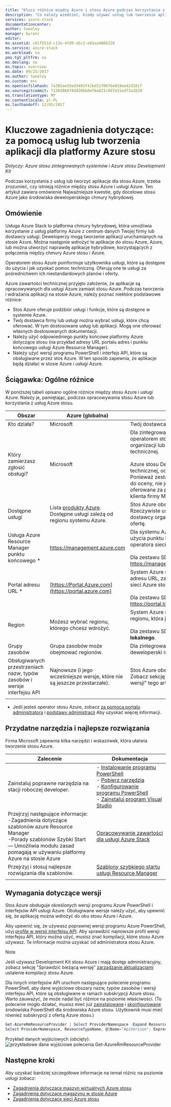 ```yaml
---
title: "Klucz różnice między Azure i stosu Azure podczas korzystania z usług i tworzenie aplikacji | Dokumentacja firmy Microsoft"
description: "Co należy wiedzieć, kiedy używać usług lub tworzenie aplikacji dla platformy Azure stosu."
services: azure-stack
documentationcenter: 
author: twooley
manager: byronr
editor: 
ms.assetid: c81f551d-c13e-47d9-a5c2-eb1ea4806228
ms.service: azure-stack
ms.workload: na
pms.tgt_pltfrm: na
ms.devlang: na
ms.topic: overview
ms.date: 09/25/2017
ms.author: twooley
ms.custom: mvc
ms.openlocfilehash: 7a385ae50ad3403f41bd31f0676e019ee42d181f
ms.sourcegitcommit: 7136d06474dd20bb8ef6a821c8d7e31edf3a2820
ms.translationtype: MT
ms.contentlocale: pl-PL
ms.lasthandoff: 12/05/2017
---
```

# <a name="key-considerations-using-services-or-building-apps-for-azure-stack"></a>Kluczowe zagadnienia dotyczące: za pomocą usług lub tworzenia aplikacji dla platformy Azure stosu

*Dotyczy: Azure stosu zintegrowanych systemów i Azure stosu Development Kit*

Podczas korzystania z usług lub tworzyć aplikacje dla stosu Azure, trzeba zrozumieć, czy istnieją różnice między stosu Azure i usługi Azure. Ten artykuł zawiera omówienie Najważniejsze kwestie, gdy docelowe stosu Azure jako środowiska deweloperskiego chmury hybrydowej.

## <a name="overview"></a>Omówienie

Usługa Azure Stack to platforma chmury hybrydowej, która umożliwia korzystanie z usług platformy Azure z centrum danych Twojej firmy lub dostawcy usługi. Deweloperzy mogą tworzenie aplikacji uruchamianych na stosie Azure. Można następnie wdrożyć te aplikacje do stosu Azure, Azure, lub można utworzyć naprawdę aplikacje hybrydowe, korzystających z połączenia między chmury Azure stosu i Azure.

Operatorem stosu Azure poinformuje użytkownika usługi, które są dostępne do użycia i jak uzyskać pomoc techniczną. Oferują one te usługi za pośrednictwem ich niestandardowych planów i oferty.

Azure zawartości technicznej przyjęto założenie, że aplikacje są opracowywanych dla usługi Azure zamiast stosu Azure. Podczas tworzenia i wdrażania aplikacji na stosie Azure, należy poznać niektóre podstawowe różnice:

* Stos Azure oferuje podzbiór usługi i funkcje, które są dostępne w systemie Azure.
* Twój dostawca firmy lub usługi można wybrać usługi, które chcą oferować. W tym dostosowane usług lub aplikacji. Mogą one oferować własnych dostosowanych dokumentacji.
* Należy użyć odpowiedniego punkty końcowe platformy Azure dotyczące stosu (na przykład adresy URL portalu adres i punktu końcowego usługi Azure Resource Manager).
* Należy użyć wersji programu PowerShell i interfejs API, które są obsługiwane przez stos Azure. W ten sposób zapewnia, że aplikacje będą działać w stosie Azure i usługi Azure.

## <a name="cheat-sheet-high-level-differences"></a>Ściągawka: Ogólne różnice

W poniższej tabeli opisano ogólne różnice między stosu Azure i usługi Azure. Należy je, pamiętając, podczas opracowywania stosu Azure lub korzystania z usług Azure stosu.

| Obszar | Azure (globalna) | Azure Stack |
| -------- | ------------- | ----------|
| Kto działa? | Microsoft | Twój dostawca organizacji lub usługi.|
| Który zamierzasz zgłosić obsługi? | Microsoft | Dla zintegrowany system skontaktuj się z operatorem stosu Azure (w dostawcy organizacji lub usługi) dla pomocy technicznej.<br><br>Azure stosu Development Kit pomocy technicznej, odwiedź stronę [fora Microsoft](https://social.msdn.microsoft.com/Forums/home?forum=azurestack). Ponieważ zestaw deweloperski środowiska do oceny, nie jest oficjalną obsługiwane oferowane za pośrednictwem usług obsługi klienta firmy Microsoft (CSS).
| Dostępne usługi | Lista [produkty Azure](https://azure.microsoft.com/services/?b=17.04b). Dostępne usługi zależą od regionu systemu Azure. | Stos Azure obsługuje usług platformy Azure. Rzeczywiste usługi różni się zależnie od dostawcy organizacji lub usługa wybierze na ofertę.
| Usługa Azure Resource Manager punktu końcowego * | https://management.azure.com | Dla systemu Azure stosu zintegrowane użycia punktu końcowego zapewnianej przez operatora sieci Azure stosu.<br><br>Dla zestawu SDK, użyj: https://management.local.azurestack.external
| Portal adresu URL * | [https://Portal.Azure.com](https://portal.azure.com) | System Azure stosu zintegrowane przejdź do adresu URL, zapewnianej przez operatora sieci Azure stosu.<br><br>Dla zestawu SDK, użyj: https://portal.local.azurestack.external
| Region | Możesz wybrać regionu, którego chcesz wdrożyć. | System Azure stosu zintegrowane Użyj regionu, która jest dostępna w systemie.<br><br>Dla zestawu SDK, zawsze będą region **lokalnego**.
| Grupy zasobów | Grupa zasobów może obejmować regionów. | Dla zintegrowanych systemów i zestaw deweloperski istnieje tylko jeden region.
|Obsługiwanych przestrzeniach nazw, typów zasobów i wersje interfejsu API | Najnowsze (i jego wcześniejsze wersje, które nie są jeszcze przestarzałe). | Stos Azure obsługuje określonych wersji. Zobacz sekcję "Wymagania dotyczące wersji" tego artykułu.
| | |

* Jeśli jesteś operator stosu Azure, zobacz [za pomocą portalu administratora](../azure-stack-manage-portals.md) i [podstawy administracji](../azure-stack-manage-basics.md) Aby uzyskać więcej informacji.

## <a name="helpful-tools-and-best-practices"></a>Przydatne narzędzia i najlepsze rozwiązania
 
 Firma Microsoft zapewnia kilka narzędzi i wskazówek, która ułatwia tworzenie stosu Azure.

| Zalecenie | Dokumentacja | 
| -------- | ------------- | 
| Zainstaluj poprawne narzędzia na stacji roboczej developer. | - [Instalowanie programu PowerShell](azure-stack-powershell-install.md)<br>- [Pobierz narzędzia](azure-stack-powershell-download.md)<br>- [Konfigurowanie programu PowerShell](azure-stack-powershell-configure-user.md)<br>- [Zainstaluj program Visual Studio](azure-stack-install-visual-studio.md) 
| Przejrzyj następujące informacje:<br>-Zagadnienia dotyczące szablonów azure Resource Manager<br>-Porady szablonów Szybki Start<br>— Umożliwia modułu zasad pomagają w używaniu platformy Azure na stosie Azure | [Opracowywanie zawartości dla usługi Azure Stack](azure-stack-developer.md) | 
| Przejrzyj i stosuj najlepsze rozwiązania dla szablonów. | [Szablony szybkiego startu usługi Resource Manager](https://github.com/Azure/azure-quickstart-templates/blob/master/1-CONTRIBUTION-GUIDE/best-practices.md#best-practices)
| | |

## <a name="version-requirements"></a>Wymagania dotyczące wersji

Stos Azure obsługuje określonych wersji programu Azure PowerShell i interfejsów API usługi Azure. Obsługiwane wersje należy użyć, aby upewnić się, że aplikację można wdrożyć do obu stosu Azure i Azure.

Aby upewnić się, że używasz poprawnej wersji programu Azure PowerShell, użyj [profile w wersji interfejsu API](azure-stack-version-profiles.md). Aby sprawdzić najnowsze profil wersji interfejsu API, który można użyć, musisz znać kompilacji, które stosu Azure używasz. Te informacje można uzyskać od administratora stosu Azure.

>[!NOTE]
 Jeśli używasz Development Kit stosu Azure i mają dostęp administracyjny, zobacz sekcję "Sprawdzić bieżącą wersję" [zarządzanie aktualizacjami](https://docs.microsoft.com/azure/azure-stack/azure-stack-updates#determine-the-current-version) ustalenie kompilacji stosu Azure.

Dla innych interfejsów API uruchom następujące polecenie programu PowerShell, aby dane wyjściowe obszary nazw, typów zasobów i wersji interfejsu API, które są obsługiwane w ramach subskrypcji Azure stosu. Warto zauważyć, że może nadal być różnice na poziomie właściwości. (To polecenie mogło działać, musisz mieć już [zainstalowane](azure-stack-powershell-install.md) i [skonfigurowane](azure-stack-powershell-configure-user.md) środowiska PowerShell dla środowiska Azure stosu. Użytkownik musi mieć również subskrypcji z ofertą Azure stosu.)

 ```powershell
Get-AzureRmResourceProvider | Select ProviderNamespace -Expand ResourceTypes | Select * -Expand ApiVersions | `
Select ProviderNamespace, ResourceTypeName, @{Name="ApiVersion"; Expression={$_}} 
```

Przykład danych wyjściowych (obcięty): ![przykładowe dane wyjściowe polecenia Get-AzureRmResourceProvider](media/azure-stack-considerations/image1.png)
 
## <a name="next-steps"></a>Następne kroki

Aby uzyskać bardziej szczegółowe informacje na temat różnic na poziomie usługi zobacz:

* [Zagadnienia dotyczące maszyn wirtualnych Azure stosu](azure-stack-vm-considerations.md)
* [Zagadnienia dotyczące magazynu w stosie Azure](azure-stack-acs-differences.md)
* [Zagadnienia dotyczące sieci Azure stosu](azure-stack-network-differences.md)

